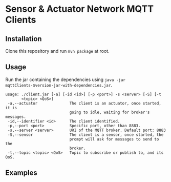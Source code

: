 # Sensor & Actuator Network MQTT Clients

## Installation

Clone this repository and run `mvn package` at root.

## Usage

Run the jar containing the dependencies using `java -jar mqttClients-$version-jar-with-dependencies.jar`.

```
usage: ./client.jar [-a] [-id <id>] [-p <port>] -s <server> [-S] [-t
       <topic> <QoS>]
 -a,--actuator              The client is an actuator, once started, it is
                            going to idle, waiting for broker's messages.
 -id,--identifier <id>      The client identified.
 -p,--port <port>           Specific port, other than 8883.
 -s,--server <server>       URI of the MQTT broker. Default port: 8883
 -S,--sensor                The client is a sensor, once started, the
                            prompt will ask for messages to send to the
                            broker.
 -t,--topic <topic> <QoS>   Topic to subscribe or publish to, and its QoS.

```

## Examples

